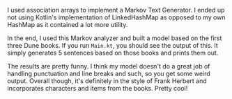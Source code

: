 I used association arrays to implement a Markov Text Generator. I ended up not using Kotlin's implementation of LinkedHashMap as opposed to my own HashMap as it contained a lot more utility.

In the end, I used this Markov analyzer and built a model based on the first three Dune books. If you run <code>Main.kt</code>, you should see the output of this. It simply generates 5 sentences based on those books and prints them out.

The results are pretty funny. I think my model doesn't do a great job of handling punctuation and line breaks and such, so you get some weird output. Overall though, it's definitely in the style of Frank Herbert and incorporates characters and items from the books. Pretty cool!
